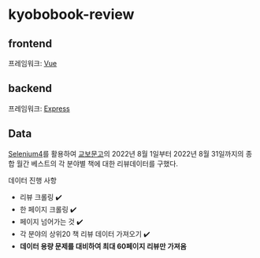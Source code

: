 # kyobobook-review

## frontend

프레임워크: [Vue](https://cli.vuejs.org/)

## backend

프레임워크: [Express](http://expressjs.com/ko/)

## Data

[Selenium4](https://www.selenium.dev/)를 활용하여 [교보문고](http://www.kyobobook.co.kr/index.laf)의 2022년 8월 1일부터 2022년 8월 31일까지의 종합 월간 베스트의 각 분야별 책에 대한 리뷰데이터를 구했다.

데이터 진행 사항

- 리뷰 크롤링 ✔️
- 한 페이지 크롤링 ✔️
- 페이지 넘어가는 것 ✔️
- 각 분야의 상위20 책 리뷰 데이터 가져오기 ✔️
- **데이터 용량 문제를 대비하여 최대 60페이지 리뷰만 가져옴**

